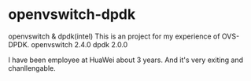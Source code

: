 # openvswitch-dpdk
openvswitch &amp; dpdk(intel)
This is an project for my experience of OVS-DPDK.
openvswitch 2.4.0
dpdk 2.0.0

I have been employee at HuaWei about 3 years. And it's very exiting and chanllengable.

